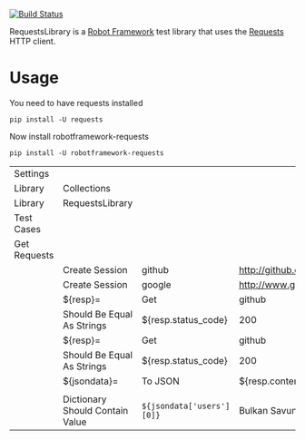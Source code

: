 [![Build Status](https://travis-ci.org/bulkan/robotframework-requests.png?branch=master)](https://travis-ci.org/bulkan/robotframework-requests)

RequestsLibrary is a [Robot Framework](http://code.google.com/p/robotframework/) test library that uses the [Requests](https://github.com/kennethreitz/requests) HTTP client.

Usage
=====

You need to have requests installed

    pip install -U requests

Now install robotframework-requests

    pip install -U robotframework-requests

|                           |                                  |                           |                                |                      |
| :------------------------ | :------------------------------- | :--------------           | :----------------------------- | :------------------- |
| Settings                  |                                  |                           |                                |
| Library                   | Collections                      |                           |                                |
| Library                   | RequestsLibrary                  |                           |                                |
| Test Cases                |                                  |                           |                                |
| Get Requests              |                                  |                           |                                |
|                           | Create Session                   | github                    | http://github.com/api/v2/json  |
|                           | Create Session                   | google                    | http://www.google.com          |
|                           | ${resp}=                         | Get                       | github                         | /                    |
|                           | Should Be Equal As Strings       | ${resp.status_code}       | 200                            |
|                           | ${resp}=                         | Get                       | github                         | /user/search/bulkan  |
|                           | Should Be Equal As Strings       | ${resp.status_code}       | 200                            |
|                           | ${jsondata}=                     | To JSON                   | ${resp.content}                |
|                           |                                  |                           |                                |
|                           | Dictionary Should Contain Value  | `${jsondata['users'][0]}` | Bulkan Savun Evcimen           |
